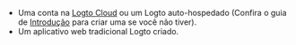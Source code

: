 - Uma conta na [Logto Cloud](https://cloud.logto.io) ou um Logto auto-hospedado (Confira o guia de [Introdução](/introduction) para criar uma se você não tiver).
- Um aplicativo web tradicional Logto criado.

